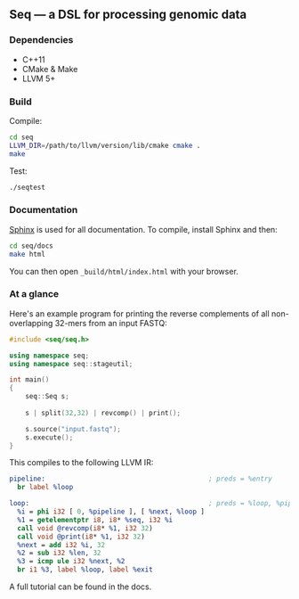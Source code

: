 ## Seq — a DSL for processing genomic data

### Dependencies

- C++11
- CMake & Make
- LLVM 5+

### Build

Compile:

```bash
cd seq
LLVM_DIR=/path/to/llvm/version/lib/cmake cmake .
make
```

Test:

```bash
./seqtest
```

### Documentation

[Sphinx](http://www.sphinx-doc.org) is used for all documentation. To compile, install Sphinx and then:

```bash
cd seq/docs
make html
```

You can then open `_build/html/index.html` with your browser.

### At a glance

Here's an example program for printing the reverse complements of all non-overlapping 32-mers from an input FASTQ:

```cpp
#include <seq/seq.h>

using namespace seq;
using namespace seq::stageutil;

int main()
{
    seq::Seq s;
    
    s | split(32,32) | revcomp() | print();

    s.source("input.fastq");
    s.execute();
}
```

This compiles to the following LLVM IR:

```llvm
pipeline:                                         ; preds = %entry
  br label %loop

loop:                                             ; preds = %loop, %pipeline
  %i = phi i32 [ 0, %pipeline ], [ %next, %loop ]
  %1 = getelementptr i8, i8* %seq, i32 %i
  call void @revcomp(i8* %1, i32 32)
  call void @print(i8* %1, i32 32)
  %next = add i32 %i, 32
  %2 = sub i32 %len, 32
  %3 = icmp ule i32 %next, %2
  br i1 %3, label %loop, label %exit
```

A full tutorial can be found in the docs. 
